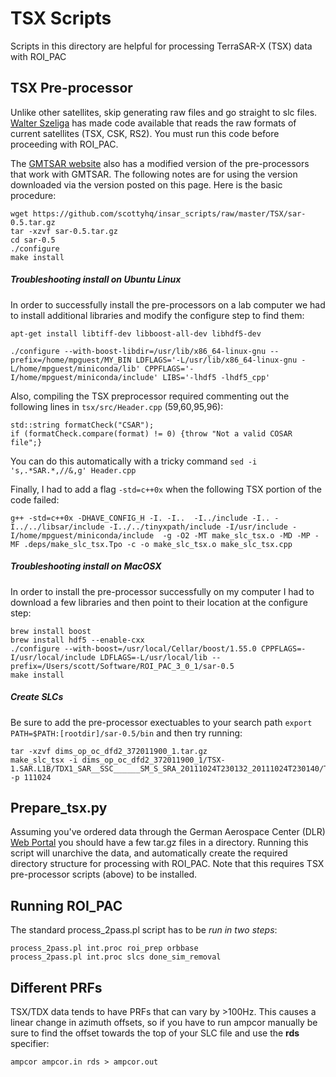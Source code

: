# TSX Scripts

Scripts in this directory are helpful for processing TerraSAR-X (TSX) data with ROI_PAC

## TSX Pre-processor
Unlike other satellites, skip generating raw files and go straight to slc files. [Walter Szeliga](http://www.geology.cwu.edu/facstaff/walter) has made code available that reads the raw formats of current satellites (TSX, CSK, RS2). You must run this code before proceeding with ROI_PAC. 

The [GMTSAR website](http://topex.ucsd.edu/gmtsar/downloads/) also has a modified version of the pre-processors that work with GMTSAR. The following notes are for using the version downloaded via the version posted on this page. Here is the basic procedure:

```
wget https://github.com/scottyhq/insar_scripts/raw/master/TSX/sar-0.5.tar.gz
tar -xzvf sar-0.5.tar.gz
cd sar-0.5
./configure
make install
```

##### Troubleshooting install on Ubuntu Linux
In order to successfully install the pre-processors on a lab computer we had to install additional libraries and modify the configure step to find them:

```
apt-get install libtiff-dev libboost-all-dev libhdf5-dev

./configure --with-boost-libdir=/usr/lib/x86_64-linux-gnu --prefix=/home/mpguest/MY_BIN LDFLAGS='-L/usr/lib/x86_64-linux-gnu -L/home/mpguest/miniconda/lib' CPPFLAGS='-I/home/mpguest/miniconda/include' LIBS='-lhdf5 -lhdf5_cpp'
```

Also, compiling the TSX preprocessor required commenting out the following lines in `tsx/src/Header.cpp` (59,60,95,96):

```
std::string formatCheck("CSAR");
if (formatCheck.compare(format) != 0) {throw "Not a valid COSAR file";}
```

You can do this automatically with a tricky command `sed -i 's,.*SAR.*,//&,g' Header.cpp`

Finally, I had to add a flag `-std=c++0x` when the following TSX portion of the code failed:

```
g++ -std=c++0x -DHAVE_CONFIG_H -I. -I..  -I../include -I.. -I../../libsar/include -I../../tinyxpath/include -I/usr/include -I/home/mpguest/miniconda/include  -g -O2 -MT make_slc_tsx.o -MD -MP -MF .deps/make_slc_tsx.Tpo -c -o make_slc_tsx.o make_slc_tsx.cpp
```


##### Troubleshooting install on MacOSX
In order to install the pre-processor successfully on my computer I had to download a few libraries and then point to their location at the configure step:

```
brew install boost
brew install hdf5 --enable-cxx
./configure --with-boost=/usr/local/Cellar/boost/1.55.0 CPPFLAGS=-I/usr/local/include LDFLAGS=-L/usr/local/lib --prefix=/Users/scott/Software/ROI_PAC_3_0_1/sar-0.5
make install
```

##### Create SLCs

Be sure to add the pre-processor exectuables to your search path `export PATH=$PATH:[rootdir]/sar-0.5/bin` and then try running:

```
tar -xzvf dims_op_oc_dfd2_372011900_1.tar.gz
make_slc_tsx -i dims_op_oc_dfd2_372011900_1/TSX-1.SAR.L1B/TDX1_SAR__SSC______SM_S_SRA_20111024T230132_20111024T230140/TDX1_SAR__SSC______SM_S_SRA_20111024T230132_20111024T230140.xml -p 111024
```

## Prepare_tsx.py
Assuming you've ordered data through the German Aerospace Center (DLR) [Web Portal](https://centaurus.caf.dlr.de:8443/eoweb-ng/template/default/welcome/entryPage.vm) you should have a few tar.gz files in a directory. Running this script will unarchive the data, and automatically create the required directory structure for processing with ROI_PAC. Note that this requires TSX pre-processor scripts (above) to be installed.


## Running ROI_PAC
The standard process_2pass.pl script has to be *run in two steps*:
```
process_2pass.pl int.proc roi_prep orbbase
process_2pass.pl int.proc slcs done_sim_removal
```


## Different PRFs
TSX/TDX data tends to have PRFs that can vary by >100Hz. This causes a linear change in azimuth offsets, so if you have to run ampcor manually be sure to find the offset towards the top of your SLC file and use the **rds** specifier:

```
ampcor ampcor.in rds > ampcor.out
```
